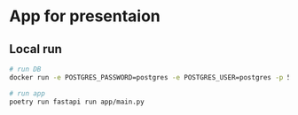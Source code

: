# App for presentaion

## Local run

```bash
# run DB
docker run -e POSTGRES_PASSWORD=postgres -e POSTGRES_USER=postgres -p 5432:5432 -d postgres

# run app
poetry run fastapi run app/main.py


```
